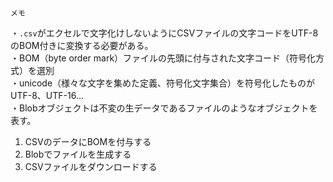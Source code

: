 `メモ`

・`.csv`がエクセルで文字化けしないようにCSVファイルの文字コードをUTF-8のBOM付きに変換する必要がある。  
・BOM（byte order mark）ファイルの先頭に付与された文字コード（符号化方式）を選別  
・unicode（様々な文字を集めた定義、符号化文字集合）を符号化したものがUTF-8、UTF-16...  
・Blobオブジェクトは不変の生データであるファイルのようなオブジェクトを表す。

1. CSVのデータにBOMを付与する
2. Blobでファイルを生成する
3. CSVファイルをダウンロードする

